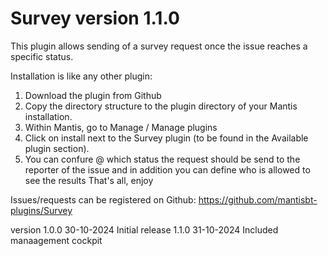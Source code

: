 # Survey version 1.1.0
This plugin allows sending of a survey request once the issue reaches a specific status.

Installation is like any other plugin:
1. Download the plugin from Github
2. Copy the directory structure to the plugin directory of your Mantis installation.
3. Within Mantis, go to Manage / Manage plugins
4. Click on install next to the Survey plugin (to be found in the Available plugin section).
5. You can confure @ which status the request should be send to the reporter of the issue and in addition you can define who is allowed to see the results
That's all, enjoy

Issues/requests can be registered on Github:
https://github.com/mantisbt-plugins/Survey

version
1.0.0	30-10-2024	Initial release
1.1.0	31-10-2024	Included manaagement cockpit